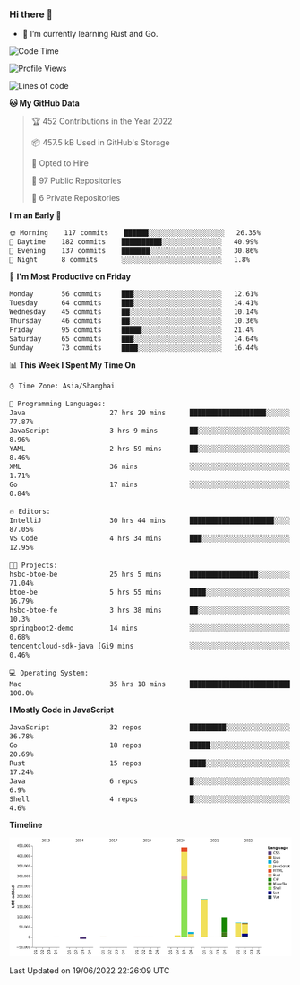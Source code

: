 ### Hi there 👋

- 🌱 I’m currently learning Rust and Go.

<!--START_SECTION:waka-->
![Code Time](http://img.shields.io/badge/Code%20Time-461%20hrs%2027%20mins-blue)

![Profile Views](http://img.shields.io/badge/Profile%20Views-0-blue)

![Lines of code](https://img.shields.io/badge/From%20Hello%20World%20I%27ve%20Written-900%20Thousand%20lines%20of%20code-blue)

**🐱 My GitHub Data** 

> 🏆 452 Contributions in the Year 2022
 > 
> 📦 457.5 kB Used in GitHub's Storage 
 > 
> 💼 Opted to Hire
 > 
> 📜 97 Public Repositories 
 > 
> 🔑 6 Private Repositories  
 > 
**I'm an Early 🐤** 

```text
🌞 Morning    117 commits    ██████░░░░░░░░░░░░░░░░░░░   26.35% 
🌆 Daytime    182 commits    ██████████░░░░░░░░░░░░░░░   40.99% 
🌃 Evening    137 commits    ███████░░░░░░░░░░░░░░░░░░   30.86% 
🌙 Night      8 commits      ░░░░░░░░░░░░░░░░░░░░░░░░░   1.8%

```
📅 **I'm Most Productive on Friday** 

```text
Monday       56 commits     ███░░░░░░░░░░░░░░░░░░░░░░   12.61% 
Tuesday      64 commits     ███░░░░░░░░░░░░░░░░░░░░░░   14.41% 
Wednesday    45 commits     ██░░░░░░░░░░░░░░░░░░░░░░░   10.14% 
Thursday     46 commits     ██░░░░░░░░░░░░░░░░░░░░░░░   10.36% 
Friday       95 commits     █████░░░░░░░░░░░░░░░░░░░░   21.4% 
Saturday     65 commits     ███░░░░░░░░░░░░░░░░░░░░░░   14.64% 
Sunday       73 commits     ████░░░░░░░░░░░░░░░░░░░░░   16.44%

```


📊 **This Week I Spent My Time On** 

```text
⌚︎ Time Zone: Asia/Shanghai

💬 Programming Languages: 
Java                     27 hrs 29 mins      ███████████████████░░░░░░   77.87% 
JavaScript               3 hrs 9 mins        ██░░░░░░░░░░░░░░░░░░░░░░░   8.96% 
YAML                     2 hrs 59 mins       ██░░░░░░░░░░░░░░░░░░░░░░░   8.46% 
XML                      36 mins             ░░░░░░░░░░░░░░░░░░░░░░░░░   1.71% 
Go                       17 mins             ░░░░░░░░░░░░░░░░░░░░░░░░░   0.84%

🔥 Editors: 
IntelliJ                 30 hrs 44 mins      █████████████████████░░░░   87.05% 
VS Code                  4 hrs 34 mins       ███░░░░░░░░░░░░░░░░░░░░░░   12.95%

🐱‍💻 Projects: 
hsbc-btoe-be             25 hrs 5 mins       █████████████████░░░░░░░░   71.04% 
btoe-be                  5 hrs 55 mins       ████░░░░░░░░░░░░░░░░░░░░░   16.79% 
hsbc-btoe-fe             3 hrs 38 mins       ██░░░░░░░░░░░░░░░░░░░░░░░   10.3% 
springboot2-demo         14 mins             ░░░░░░░░░░░░░░░░░░░░░░░░░   0.68% 
tencentcloud-sdk-java [Gi9 mins              ░░░░░░░░░░░░░░░░░░░░░░░░░   0.46%

💻 Operating System: 
Mac                      35 hrs 18 mins      █████████████████████████   100.0%

```

**I Mostly Code in JavaScript** 

```text
JavaScript               32 repos            █████████░░░░░░░░░░░░░░░░   36.78% 
Go                       18 repos            █████░░░░░░░░░░░░░░░░░░░░   20.69% 
Rust                     15 repos            ████░░░░░░░░░░░░░░░░░░░░░   17.24% 
Java                     6 repos             █░░░░░░░░░░░░░░░░░░░░░░░░   6.9% 
Shell                    4 repos             █░░░░░░░░░░░░░░░░░░░░░░░░   4.6%

```


**Timeline**

![Chart not found](https://raw.githubusercontent.com/elton/elton/main/charts/bar_graph.png) 


 Last Updated on 19/06/2022 22:26:09 UTC
<!--END_SECTION:waka-->

<!--
**elton/elton** is a ✨ _special_ ✨ repository because its `README.md` (this file) appears on your GitHub profile.

Here are some ideas to get you started:

- 🔭 I’m currently working on ...
- 🌱 I’m currently learning ...
- 👯 I’m looking to collaborate on ...
- 🤔 I’m looking for help with ...
- 💬 Ask me about ...
- 📫 How to reach me: ...
- 😄 Pronouns: ...
- ⚡ Fun fact: ...
-->
